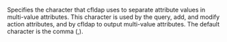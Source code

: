 Specifies the character that cfldap uses to separate attribute values in multi-value attributes. This character is used by the query, add, and modify action attributes, and
		by cfldap to output multi-value attributes. The default character is the comma (,).